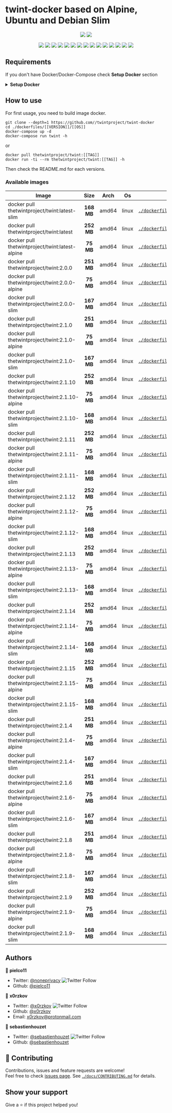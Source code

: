# twint-docker based on Alpine, Ubuntu and Debian Slim

<p align="center">
    <a href="https://travis-ci.com//twintproject/twint-docker"><img src="https://img.shields.io/travis/com//twintproject/twint-docker.svg" /></a>
    <a href="https://cloud.drone.io//twintproject/twint-docker"><img src="https://cloud.drone.io/api/badges//twintproject/twint-docker/status.svg?ref=refs/heads/master" /></a>
</p>

<p align="center">
    <a href="https://github.com//twintproject/twint-docker" alt="github all releases"><img src="https://img.shields.io/github/downloads//twintproject/twint-docker/total.svg" /></a>
    <a href="https://github.com//twintproject/twint-docker" alt="github latest release"><img src="https://img.shields.io/github/downloads//twintproject/twint-docker/latest/total.svg" /></a>
    <a href="https://github.com//twintproject/twint-docker" alt="github tag"><img src="https://img.shields.io/github/tag//twintproject/twint-docker.svg" /></a>
    <a href="https://github.com//twintproject/twint-docker" alt="github release"><img src="https://img.shields.io/github/release//twintproject/twint-docker.svg" /></a>
    <a href="https://github.com//twintproject/twint-docker" alt="github pre release"><img src="https://img.shields.io/github/release//twintproject/twint-docker/all.svg" /></a>
    <a href="https://github.com//twintproject/twint-docker" alt="github fork"><img src="https://img.shields.io/github/forks//twintproject/twint-docker.svg?style=social&label=Fork" /></a>
    <a href="https://github.com//twintproject/twint-docker" alt="github stars"><img src="https://img.shields.io/github/stars//twintproject/twint-docker.svg?style=social&label=Star" /></a>
    <a href="https://github.com/twintproject/twint-docker" alt="github watchers"><img src="https://img.shields.io/github/watchers//twintproject/twint-docker.svg?style=social&label=Watch" /></a>
    <a href="https://github.com//twintproject/twint-docker" alt="github open issues"><img src="https://img.shields.io/github/issues//twintproject/twint-docker.svg" /></a>
    <a href="https://github.com//twintproject/twint-docker" alt="github closed issues"><img src="https://img.shields.io/github/issues-closed//twintproject/twint-docker.svg" /></a>
    <a href="https://github.com//twintproject/twint-docker" alt="github open pr"><img src="https://img.shields.io/github/issues-pr//twintproject/twint-docker.svg" /></a>
    <a href="https://github.com//twintproject/twint-docker" alt="github closed pr"><img src="https://img.shields.io/github/issues-pr-closed//twintproject/twint-docker.svg" /></a>
    <a href="https://github.com//twintproject/twint-docker" alt="github contributors"><img src="https://img.shields.io/github/contributors//twintproject/twint-docker.svg" /></a>
    <a href="https://github.com//twintproject/twint-docker" alt="github license"><img src="https://img.shields.io/github/license//twintproject/twint-docker.svg" /></a>
    <a href="https://travis-ci.com/twintproject/twint-docker" alt="travis badge"><img src="https://img.shields.io/travis//twintproject/twint-docker.svg" /></a>
</p>

## Requirements
If you don't have Docker/Docker-Compose check **Setup Docker** section

<details>
<summary><b>Setup Docker</b></summary>
<p>

## Docker
macOS: <a href="https://docs.docker.com/docker-for-mac/install/"> https://docs.docker.com/docker-for-mac/install/ </a>

linux: <a href="https://docs.docker.com/install/linux/docker-ce/ubuntu/"> https://docs.docker.com/install/linux/docker-ce/ubuntu/ </a>

## Docker Compose

linux: <a href="https://docs.docker.com/compose/install/"> https://docs.docker.com/compose/install/ </a>
</p>
</details>

## How to use

For first usage, you need to build image docker.

```shell
git clone --depth=1 https://github.com//twintproject/twint-docker
cd ./dockerfiles/[[VERSION]]/[[OS]]
docker-compose up -d
docker-compose run twint -h
```

or 

```
docker pull thetwintproject/twint:[[TAG]]
docker run -ti --rm thetwintproject/twint:[[TAG]] -h
```

Then check the README.md for each versions.

### Available images
| Image   |      Size      |  Arch |  Os |  Link |
|----------|:-------------:|------|------|------|
| docker pull thetwintproject/twint:latest-slim|**168 MB**|amd64|linux|[`./dockerfiles/latest/slim`](https://github.com//twintproject/twint-docker/tree/master/dockerfiles/latest/slim/)|
| docker pull thetwintproject/twint:latest|**252 MB**|amd64|linux|[`./dockerfiles/latest`](https://github.com//twintproject/twint-docker/tree/master/dockerfiles/latest/)|
| docker pull thetwintproject/twint:latest-alpine|**75 MB**|amd64|linux|[`./dockerfiles/latest/alpine`](https://github.com//twintproject/twint-docker/tree/master/dockerfiles/latest/alpine/)|
| docker pull thetwintproject/twint:2.0.0|**251 MB**|amd64|linux|[`./dockerfiles/2.0.0`](https://github.com//twintproject/twint-docker/tree/master/dockerfiles/2.0.0/)|
| docker pull thetwintproject/twint:2.0.0-alpine|**75 MB**|amd64|linux|[`./dockerfiles/2.0.0/alpine`](https://github.com//twintproject/twint-docker/tree/master/dockerfiles/2.0.0/alpine/)|
| docker pull thetwintproject/twint:2.0.0-slim|**167 MB**|amd64|linux|[`./dockerfiles/2.0.0/slim`](https://github.com//twintproject/twint-docker/tree/master/dockerfiles/2.0.0/slim/)|
| docker pull thetwintproject/twint:2.1.0|**251 MB**|amd64|linux|[`./dockerfiles/2.1.0`](https://github.com//twintproject/twint-docker/tree/master/dockerfiles/2.1.0/)|
| docker pull thetwintproject/twint:2.1.0-alpine|**75 MB**|amd64|linux|[`./dockerfiles/2.1.0/alpine`](https://github.com//twintproject/twint-docker/tree/master/dockerfiles/2.1.0/alpine/)|
| docker pull thetwintproject/twint:2.1.0-slim|**167 MB**|amd64|linux|[`./dockerfiles/2.1.0/slim`](https://github.com//twintproject/twint-docker/tree/master/dockerfiles/2.1.0/slim/)|
| docker pull thetwintproject/twint:2.1.10|**252 MB**|amd64|linux|[`./dockerfiles/2.1.10`](https://github.com//twintproject/twint-docker/tree/master/dockerfiles/2.1.10/)|
| docker pull thetwintproject/twint:2.1.10-alpine|**75 MB**|amd64|linux|[`./dockerfiles/2.1.10/alpine`](https://github.com//twintproject/twint-docker/tree/master/dockerfiles/2.1.10/alpine/)|
| docker pull thetwintproject/twint:2.1.10-slim|**168 MB**|amd64|linux|[`./dockerfiles/2.1.10/slim`](https://github.com//twintproject/twint-docker/tree/master/dockerfiles/2.1.10/slim/)|
| docker pull thetwintproject/twint:2.1.11|**252 MB**|amd64|linux|[`./dockerfiles/2.1.11`](https://github.com//twintproject/twint-docker/tree/master/dockerfiles/2.1.11/)|
| docker pull thetwintproject/twint:2.1.11-alpine|**75 MB**|amd64|linux|[`./dockerfiles/2.1.11/alpine`](https://github.com//twintproject/twint-docker/tree/master/dockerfiles/2.1.11/alpine/)|
| docker pull thetwintproject/twint:2.1.11-slim|**168 MB**|amd64|linux|[`./dockerfiles/2.1.11/slim`](https://github.com//twintproject/twint-docker/tree/master/dockerfiles/2.1.11/slim/)|
| docker pull thetwintproject/twint:2.1.12|**252 MB**|amd64|linux|[`./dockerfiles/2.1.12`](https://github.com//twintproject/twint-docker/tree/master/dockerfiles/2.1.12/)|
| docker pull thetwintproject/twint:2.1.12-alpine|**75 MB**|amd64|linux|[`./dockerfiles/2.1.12/alpine`](https://github.com//twintproject/twint-docker/tree/master/dockerfiles/2.1.12/alpine/)|
| docker pull thetwintproject/twint:2.1.12-slim|**168 MB**|amd64|linux|[`./dockerfiles/2.1.12/slim`](https://github.com//twintproject/twint-docker/tree/master/dockerfiles/2.1.12/slim/)|
| docker pull thetwintproject/twint:2.1.13|**252 MB**|amd64|linux|[`./dockerfiles/2.1.13`](https://github.com//twintproject/twint-docker/tree/master/dockerfiles/2.1.13/)|
| docker pull thetwintproject/twint:2.1.13-alpine|**75 MB**|amd64|linux|[`./dockerfiles/2.1.13/alpine`](https://github.com//twintproject/twint-docker/tree/master/dockerfiles/2.1.13/alpine/)|
| docker pull thetwintproject/twint:2.1.13-slim|**168 MB**|amd64|linux|[`./dockerfiles/2.1.13/slim`](https://github.com//twintproject/twint-docker/tree/master/dockerfiles/2.1.13/slim/)|
| docker pull thetwintproject/twint:2.1.14|**252 MB**|amd64|linux|[`./dockerfiles/2.1.14`](https://github.com//twintproject/twint-docker/tree/master/dockerfiles/2.1.14/)|
| docker pull thetwintproject/twint:2.1.14-alpine|**75 MB**|amd64|linux|[`./dockerfiles/2.1.14/alpine`](https://github.com//twintproject/twint-docker/tree/master/dockerfiles/2.1.14/alpine/)|
| docker pull thetwintproject/twint:2.1.14-slim|**168 MB**|amd64|linux|[`./dockerfiles/2.1.14/slim`](https://github.com//twintproject/twint-docker/tree/master/dockerfiles/2.1.14/slim/)|
| docker pull thetwintproject/twint:2.1.15|**252 MB**|amd64|linux|[`./dockerfiles/2.1.15`](https://github.com//twintproject/twint-docker/tree/master/dockerfiles/2.1.15/)|
| docker pull thetwintproject/twint:2.1.15-alpine|**75 MB**|amd64|linux|[`./dockerfiles/2.1.15/alpine`](https://github.com//twintproject/twint-docker/tree/master/dockerfiles/2.1.15/alpine/)|
| docker pull thetwintproject/twint:2.1.15-slim|**168 MB**|amd64|linux|[`./dockerfiles/2.1.15/slim`](https://github.com//twintproject/twint-docker/tree/master/dockerfiles/2.1.15/slim/)|
| docker pull thetwintproject/twint:2.1.4|**251 MB**|amd64|linux|[`./dockerfiles/2.1.4`](https://github.com//twintproject/twint-docker/tree/master/dockerfiles/2.1.4/)|
| docker pull thetwintproject/twint:2.1.4-alpine|**75 MB**|amd64|linux|[`./dockerfiles/2.1.4/alpine`](https://github.com//twintproject/twint-docker/tree/master/dockerfiles/2.1.4/alpine/)|
| docker pull thetwintproject/twint:2.1.4-slim|**167 MB**|amd64|linux|[`./dockerfiles/2.1.4/slim`](https://github.com//twintproject/twint-docker/tree/master/dockerfiles/2.1.4/slim/)|
| docker pull thetwintproject/twint:2.1.6|**251 MB**|amd64|linux|[`./dockerfiles/2.1.6`](https://github.com//twintproject/twint-docker/tree/master/dockerfiles/2.1.6/)|
| docker pull thetwintproject/twint:2.1.6-alpine|**75 MB**|amd64|linux|[`./dockerfiles/2.1.6/alpine`](https://github.com//twintproject/twint-docker/tree/master/dockerfiles/2.1.6/alpine/)|
| docker pull thetwintproject/twint:2.1.6-slim|**167 MB**|amd64|linux|[`./dockerfiles/2.1.6/slim`](https://github.com//twintproject/twint-docker/tree/master/dockerfiles/2.1.6/slim/)|
| docker pull thetwintproject/twint:2.1.8|**251 MB**|amd64|linux|[`./dockerfiles/2.1.8`](https://github.com//twintproject/twint-docker/tree/master/dockerfiles/2.1.8/)|
| docker pull thetwintproject/twint:2.1.8-alpine|**75 MB**|amd64|linux|[`./dockerfiles/2.1.8/alpine`](https://github.com//twintproject/twint-docker/tree/master/dockerfiles/2.1.8/alpine/)|
| docker pull thetwintproject/twint:2.1.8-slim|**167 MB**|amd64|linux|[`./dockerfiles/2.1.8/slim`](https://github.com//twintproject/twint-docker/tree/master/dockerfiles/2.1.8/slim/)|
| docker pull thetwintproject/twint:2.1.9|**252 MB**|amd64|linux|[`./dockerfiles/2.1.9`](https://github.com//twintproject/twint-docker/tree/master/dockerfiles/2.1.9/)|
| docker pull thetwintproject/twint:2.1.9-alpine|**75 MB**|amd64|linux|[`./dockerfiles/2.1.9/alpine`](https://github.com//twintproject/twint-docker/tree/master/dockerfiles/2.1.9/alpine/)|
| docker pull thetwintproject/twint:2.1.9-slim|**168 MB**|amd64|linux|[`./dockerfiles/2.1.9/slim`](https://github.com//twintproject/twint-docker/tree/master/dockerfiles/2.1.9/slim/)|


## Authors

👤 **pielco11**
* Twitter: [@noneprivacy](https://twitter.com/noneprivacy) ![Twitter Follow](https://img.shields.io/twitter/follow/noneprivacy?label=Follow&style=social)
* Github: [@pielco11](https://github.com/pielco11)


👤 **x0rzkov**
* Twitter: [@x0rzkov](https://twitter.com/x0rzkov) ![Twitter Follow](https://img.shields.io/twitter/follow/x0rzkov?label=Follow&style=social)
* Github: [@x0rzkov](https://github.com/x0rzkov)
* Email: x0rzkov@protonmail.com

👤 **sebastienhouzet**
* Twitter: [@sebastienhouzet](https://twitter.com/sebastienhouzet) ![Twitter Follow](https://img.shields.io/twitter/follow/sebastienhouzet?label=Follow&style=social)
* Github: [@sebastienhouzet](https://github.com/sebastienhouzet)



## 🤝 Contributing

Contributions, issues and feature requests are welcome!<br />Feel free to check [issues page](https://github.com//twintproject/twint-docker/issues).
See [`./docs/CONTRIBUTING.md`](https://github.com//twintproject/twint-docker/tree/master/docs/CONTRIBUTING.md) for details.

## Show your support

Give a ⭐️ if this project helped you!

